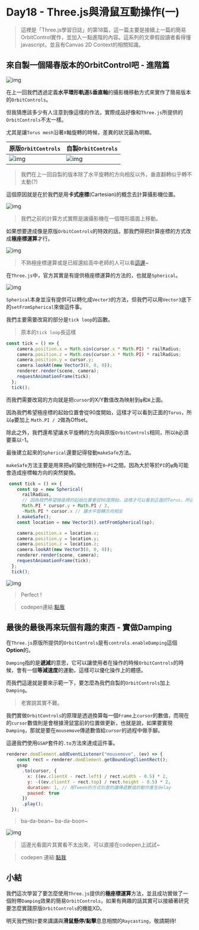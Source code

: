 # Day18 - Three.js與滑鼠互動操作(一)

> 這裡是「Three.js學習日誌」的第18篇，這一篇主要是接續上一篇的簡易OrbitControl實作，並加入一點進階的內容。這系列的文章假設讀者看得懂javascript，並且有Canvas 2D Context的相關知識。


##  來自製一個陽春版本的OrbitControl吧 - 進階篇 

![img](https://i.imgur.com/9YDZ4yk.gif)

在上一回我們透過定義**水平環形軌道**&**垂直軸**的攝影機移動方式來實作了簡易版本的`OrbitControls`。

但我猜應該多少有人注意到像這樣的作法，實際成品好像和`Three.js`所提供的`OrbitControls`不太一樣。

尤其是讓`Torus mesh`沿著`X`軸旋轉的時候，差異的狀況最為明顯。

|原版`OrbitControls`|自製`OrbitControls`|
|---|---|
|![img](https://i.imgur.com/jJhjObq.gif)|![img](https://i.imgur.com/5DeVdvm.gif)|

> 我們在上一回自製的版本除了水平旋轉的方向相反以外，垂直翻轉似乎轉不太動(?)

這個原因就是在於我們是用**卡式座標**(Cartesian)的概念去計算攝影機位置。

![img](https://i.imgur.com/FaZfIGY.jpg)

>我們之前的計算方式實際是讓攝影機在一個環形牆面上移動。

如果想要達成像是原版`OrbitControls`的特效的話，那我們得把計算座標的方式改成**極座標運算**才行。

![img](https://i.imgur.com/sszFOOu.jpg)

>不熟極座標運算或是已經還給高中老師的人可以看[這邊](https://www.youtube.com/watch?v=Ex_g2w4E5lQ)~

在`Three.js`中，官方其實是有提供極座標運算的方法的，也就是`Spherical`。

![img](https://i.imgur.com/g7kstzo.jpg)

`Spherical`本身並沒有提供可以轉化成`Vector3`的方法，但我們可以用`Vector3`底下的`setFromSpherical`來做這件事。

我們主要需要改寫的部分是`tick loop`的函數。

> 原本的`tick loop`長這樣

```javascript
const tick = () => {
    camera.position.x = Math.sin(cursor.x * Math.PI) * railRadius;
    camera.position.z = Math.cos(cursor.x * Math.PI) * railRadius;
    camera.position.y = cursor.y;
    camera.lookAt(new Vector3(0, 0, 0));
    renderer.render(scene, camera);
    requestAnimationFrame(tick);
  };
  tick();
```

而我們需要改寫的方向就是把`cursor`的X/Y數值改為映射到`φ`和`θ`上面。

因為我們希望極座標的起始位置會從90度開始，這樣才可以看到正面的`Torus`，所以`φ`要加上 `Math.PI / 2`做為Offset。

除此之外，我們還希望讓水平旋轉的方向與原版`OrbitControls`相同，所以`θ`必須要乘以-1。

最後建立起來的`Spherical`還要記得發動`makeSafe`方法。

`makeSafe`方法主要是用來把`φ`的變化限制在`0~PI`之間。因為大於等於`PI`的`φ`角可能會造成座標軸方向的突然變換。

```javascript
 const tick = () => {
    const sp = new Spherical(
      railRadius,
      // 因為我們希望極座標的起始位置會從90度開始，這樣才可以看到正面的Torus，所以這邊要加上 Math.PI / 2
      Math.PI * cursor.y + Math.PI / 2, 
      -Math.PI * cursor.x // 讓水平旋轉方向相反
    ).makeSafe();
    const location = new Vector3().setFromSpherical(sp);

    camera.position.x = location.x;
    camera.position.y = location.y;
    camera.position.z = location.z;
    camera.lookAt(new Vector3(0, 0, 0));
    renderer.render(scene, camera);
    requestAnimationFrame(tick);
  };
  tick();
```

![img](https://i.imgur.com/l1vEibB.gif)

> Perfect !

> codepen連結:[點我](https://codepen.io/mizok/pen/wvjXzYb)


## 最後的最後再來玩個有趣的東西 - 實做Damping

在`Three.js`原版所提供的`OrbitControls`是有`controls.enableDamping`這個**Option**的。

`Damping`指的是**遞減**的意思，它可以讓使用者在操作的時候`OrbitControls`的時候，會有一個**等減速度**的運動，這樣可以優化操作上的體感。

而我們這邊就是要來示範一下，要怎麼為我們自製的`OrbitControls`加上`Damping`。

> 老實說其實不難。

我們實做`OrbitControls`的原理是透過換算每一個`Frame`上`cursor`的數值，而現在的`cursor`數值則是會根據滑鼠當前的位置做更新，也就是說，如果要實現`Damping`，那就是要在`mousemove`傳遞數值給`cursor`的過程中做手腳。

這邊我們使用`GSAP`套件的`.to`方法來達成這件事。

```javascript
renderer.domElement.addEventListener("mousemove", (ev) => {
    const rect = renderer.domElement.getBoundingClientRect();
    gsap
      .to(cursor, {
        x: ((ev.clientX - rect.left) / rect.width - 0.5) * 2,
        y: -((ev.clientY - rect.top) / rect.height - 0.5) * 2,
        duration: 1, // 用Tween的方式刻意的讓傳遞數值的動作產生delay
        paused: true
      })
      .play();
  });
```

> ba-da-bean~ ba-da-boon~

![img](https://i.imgur.com/kc3kL8R.gif)

> 這邊光看圖片其實看不太出來，可以直接在codepen上試試~

> codepen 連結:[點我](https://codepen.io/mizok/pen/xxjzeqO)


## 小結


我們這次學習了要怎麼使用`Three.js`提供的**極座標運算**方法，並且成功實做了一個附帶`Damping`效果的簡易`OrbitControls`，如果有興趣的話其實可以接續著研究要怎麼實踐原版`OrbitControls`的機能XD。

明天我們預計要來講講與**滑鼠懸停/點擊**息息相關的`Raycasting`，敬請期待!

